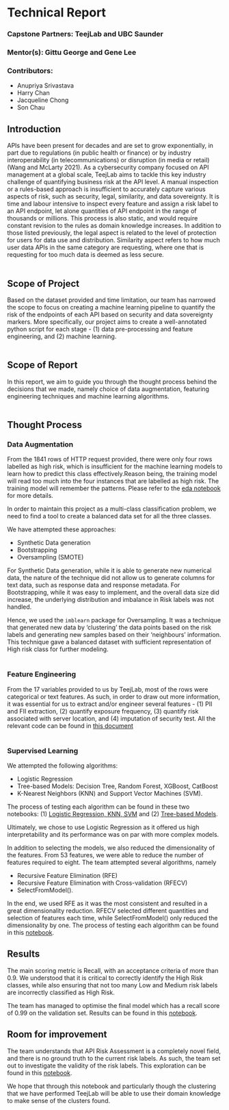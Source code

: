 # Technical Report

### Capstone Partners: TeejLab and UBC Saunder
### Mentor(s): Gittu George and Gene Lee
### Contributors:
- Anupriya Srivastava
- Harry Chan
- Jacqueline Chong
- Son Chau


## Introduction
APIs have been present for decades and are set to grow exponentially, in part due to regulations (in public health or finance) or by industry interoperability (in telecommunications) or disruption (in media or retail) (Wang and McLarty 2021). As a cybersecurity company focused on API management at a global scale, TeejLab aims to tackle this key industry challenge of quantifying business risk at the API level. A manual inspection or a rules-based approach is insufficient to accurately capture various aspects of risk, such as security, legal, similarity, and data sovereignty. It is time and labour intensive to inspect every feature and assign a risk label to an API endpoint, let alone quantities of API endpoint in the range of thousands or millions. This process is also static, and would require constant revision to the rules as domain knowledge increases. In addition to those listed previously, the legal aspect is related to the level of protection for users for data use and distribution. Similarity aspect refers to how much user data APIs in the same category are requesting, where one that is requesting for too much data is deemed as less secure.
</br>
</br>

## Scope of Project
Based on the dataset provided and time limitation, our team has narrowed the scope to focus on creating a machine learning pipeline to quantify the risk of the endpoints of each API based on security and data sovereignty markers. More specifically, our project aims to create a well-annotated python script for each stage - (1) data pre-processing and feature engineering, and (2) machine learning.
</br>
</br>

## Scope of Report
In this report, we aim to guide you through the thought process behind the decisions that we made, namely choice of data augmentation, featuring engineering techniques and machine learning algorithms.
</br>
</br>

## Thought Process
### Data Augmentation
From the 1841 rows of HTTP request provided, there were only four rows labelled as high risk, which is insufficient for the machine learning models to learn how to predict this class effectively.Reason being, the training model will read too much into the four instances that are labelled as high risk. The training model will remember the patterns. Please refer to the [eda notebook](https://github.com/teejlab/API-Risk-Assessment-Framework/blob/main/notebooks/eda/eda.ipynb) for more details. 

In order to maintain this project as a multi-class classification problem, we need to find a tool to create a balanced data set for all the three classes. 

We have attempted these approaches:
- Synthetic Data generation
- Bootstrapping
- Oversampling (SMOTE)

For Synthetic Data generation, while it is able to generate new numerical data, the nature of the technique did not allow us to generate columns for text data, such as response data and response metadata. For Bootstrapping, while it was easy to implement, and the overall data size did increase, the underlying distribution and imbalance in Risk labels was not handled. 

Hence, we used the `imblearn` package for Oversampling. It was a technique that generated new data by ‘clustering’ the data points based on the risk labels and generating new samples based on their ‘neighbours’ information. This technique gave a balanced dataset with sufficient representation of High risk class for further modeling.
</br>
</br>

### Feature Engineering
From the 17 variables provided to us by TeejLab, most of the rows were categorical or text features. As such, in order to draw out more information, it was essential for us to extract and/or engineer several features - (1) PII and FII extraction, (2) quantify exposure frequency, (3) quantify risk associated with server location, and (4) imputation of security test. All the relevant code can be found in [this document](https://github.com/teejlab/API-Risk-Assessment-Framework/tree/main/src/utils)
</br>
</br>

### Supervised Learning
We attempted the following algorithms:
- Logistic Regression
- Tree-based Models: Decision Tree, Random Forest, XGBoost, CatBoost
- K-Nearest Neighbors (KNN) and Support Vector Machines (SVM).

The process of testing each algorithm can be found in these two notebooks: (1) [Logistic Regression, KNN, SVM](https://github.com/teejlab/API-Risk-Assessment-Framework/blob/main/notebooks/ml/1_logisticregression_knn_svn.ipynb) and (2) [Tree-based Models](https://github.com/teejlab/API-Risk-Assessment-Framework/blob/main/notebooks/ml/2_treebasedmodels.ipynb).

Ultimately, we chose to use Logistic Regression as it offered us high interpretability and its performance was on par with more complex models.

In addition to selecting the models, we also reduced the dimensionality of the features. From 53 features, we were able to reduce the number of features required to eight. The team attempted several algorithms, namely
- Recursive Feature Elimination (RFE)
- Recursive Feature Elimination with Cross-validation (RFECV)
- SelectFromModel().

In the end, we used RFE as it was the most consistent and resulted in a great dimensionality reduction. RFECV selected different quantities and selection of features each time, while SelectFromModel() only reduced the dimensionality by one. The process of testing each algorithm can be found in this [notebook](https://github.com/teejlab/API-Risk-Assessment-Framework/blob/main/notebooks/ml/3_feature_selection.ipynb).

## Results
The main scoring metric is Recall, with an acceptance criteria of more than 0.9. We understood that it is critical to correctly identify the High Risk classes, while also ensuring that not too many Low and Medium risk labels are incorrectly classified as High Risk. 

The team has managed to optimise the final model which has a recall score of 0.99 on the validation set. Results can be found in this [notebook](https://github.com/teejlab/API-Risk-Assessment-Framework/blob/main/notebooks/ml/1_logisticregression_knn_svn.ipynb).

## Room for improvement
The team understands that API Risk Assessment is a completely novel field, and there is no ground truth to the current risk labels. As such, the team set out to investigate the validity of the risk labels. This exploration can be found in this [notebook](https://github.com/teejlab/API-Risk-Assessment-Framework/blob/main/notebooks/eda/eda-clustering.ipynb). 

We hope that through this notebook and particularly though the clustering that we have performed TeejLab will be able to use their domain knowledge to make sense of the clusters found. 
